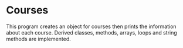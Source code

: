 # Courses
This program creates an object for courses then prints the information about each course.
Derived classes, methods, arrays, loops and string methods are implemented.


